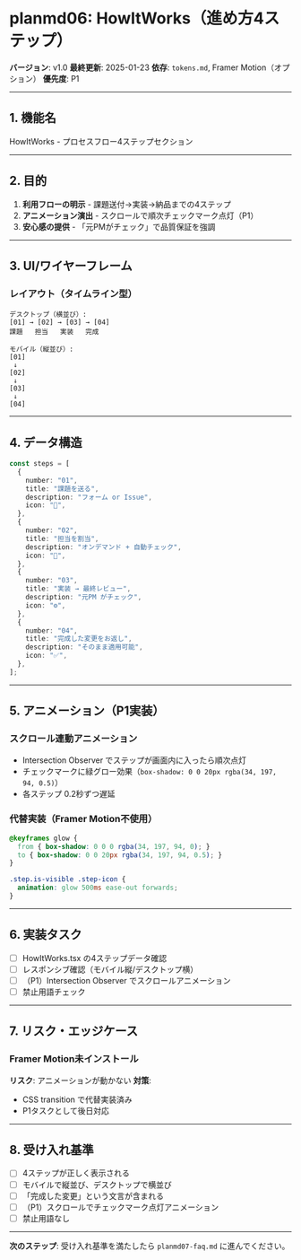 # planmd06: HowItWorks（進め方4ステップ）

**バージョン**: v1.0
**最終更新**: 2025-01-23
**依存**: `tokens.md`, Framer Motion（オプション）
**優先度**: P1

---

## 1. 機能名

HowItWorks - プロセスフロー4ステップセクション

---

## 2. 目的

1. **利用フローの明示** - 課題送付→実装→納品までの4ステップ
2. **アニメーション演出** - スクロールで順次チェックマーク点灯（P1）
3. **安心感の提供** - 「元PMがチェック」で品質保証を強調

---

## 3. UI/ワイヤーフレーム

### レイアウト（タイムライン型）
```
デスクトップ（横並び）:
[01] → [02] → [03] → [04]
課題   担当   実装   完成

モバイル（縦並び）:
[01]
 ↓
[02]
 ↓
[03]
 ↓
[04]
```

---

## 4. データ構造

```typescript
const steps = [
  {
    number: "01",
    title: "課題を送る",
    description: "フォーム or Issue",
    icon: "📝",
  },
  {
    number: "02",
    title: "担当を割当",
    description: "オンデマンド + 自動チェック",
    icon: "👤",
  },
  {
    number: "03",
    title: "実装 → 最終レビュー",
    description: "元PM がチェック",
    icon: "⚙️",
  },
  {
    number: "04",
    title: "完成した変更をお返し",
    description: "そのまま適用可能",
    icon: "✅",
  },
];
```

---

## 5. アニメーション（P1実装）

### スクロール連動アニメーション
- Intersection Observer でステップが画面内に入ったら順次点灯
- チェックマークに緑グロー効果（`box-shadow: 0 0 20px rgba(34, 197, 94, 0.5)`）
- 各ステップ 0.2秒ずつ遅延

### 代替実装（Framer Motion不使用）
```css
@keyframes glow {
  from { box-shadow: 0 0 0 rgba(34, 197, 94, 0); }
  to { box-shadow: 0 0 20px rgba(34, 197, 94, 0.5); }
}

.step.is-visible .step-icon {
  animation: glow 500ms ease-out forwards;
}
```

---

## 6. 実装タスク

- [ ] HowItWorks.tsx の4ステップデータ確認
- [ ] レスポンシブ確認（モバイル縦/デスクトップ横）
- [ ] （P1）Intersection Observer でスクロールアニメーション
- [ ] 禁止用語チェック

---

## 7. リスク・エッジケース

### Framer Motion未インストール
**リスク**: アニメーションが動かない
**対策**:
- CSS transition で代替実装済み
- P1タスクとして後日対応

---

## 8. 受け入れ基準

- [ ] 4ステップが正しく表示される
- [ ] モバイルで縦並び、デスクトップで横並び
- [ ] 「完成した変更」という文言が含まれる
- [ ] （P1）スクロールでチェックマーク点灯アニメーション
- [ ] 禁止用語なし

---

**次のステップ**: 受け入れ基準を満たしたら `planmd07-faq.md` に進んでください。

